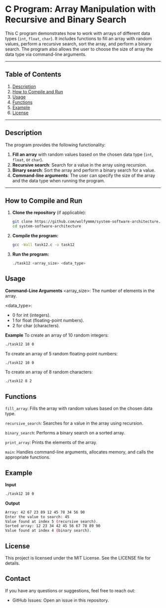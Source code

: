 # C Program: Array Manipulation with Recursive and Binary Search

This C program demonstrates how to work with arrays of different data types (`int`, `float`, `char`). It includes functions to fill an array with random values, perform a recursive search, sort the array, and perform a binary search. The program also allows the user to choose the size of array the data type via command-line arguments.

---

## Table of Contents
1. [Description](#description)
2. [How to Compile and Run](#how-to-compile-and-run)
3. [Usage](#usage)
4. [Functions](#functions)
5. [Example](#example)
6. [License](#license)

---

## Description

The program provides the following functionality:
1. **Fill an array** with random values based on the chosen data type (`int`, `float`, or `char`).
2. **Recursive search**: Search for a value in the array using recursion.
3. **Binary search**: Sort the array and perform a binary search for a value.
4. **Command-line arguments**: The user can specify the size of the array and the data type when running the program.

---

## How to Compile and Run

1. **Clone the repository** (if applicable):
   ```bash
   git clone https://github.com/wolfymmm/system-software-architecture.git
   cd system-software-architecture

2. **Compile the program:**
   ```bash
   gcc -Wall task12.c -o task12


3. **Run the program:**
   ```bash
   ./task12 <array_size> <data_type>

## Usage

**Command-Line Arguments**
<array_size>: The number of elements in the array.

<data_type>:
- 0 for int (integers).
- 1 for float (floating-point numbers).
- 2 for char (characters).

**Example**
To create an array of 10 random integers:
   ```bash
   ./task12 10 0
```

To create an array of 5 random floating-point numbers:
   ```bash 
   ./task12 10 0
```
To create an array of 8 random characters:
   ```bash
   ./task12 8 2
```
## Functions

`fill_array`:
Fills the array with random values based on the chosen data type.

`recursive_search`:
Searches for a value in the array using recursion.

`binary_search`:
Performs a binary search on a sorted array.

`print_array`:
Prints the elements of the array.

`main`:
Handles command-line arguments, allocates memory, and calls the appropriate functions.

## Example
**Input** 
```bash
./task12 10 0
```
**Output**
```bash
Array: 42 67 23 89 12 45 78 34 56 90 
Enter the value to search: 45
Value found at index 5 (recursive search).
Sorted array: 12 23 34 42 45 56 67 78 89 90 
Value found at index 4 (binary search).
```
## License
This project is licensed under the MIT License. See the LICENSE file for details.

## Contact
If you have any questions or suggestions, feel free to reach out:

- GitHub Issues: Open an issue in this repository.

